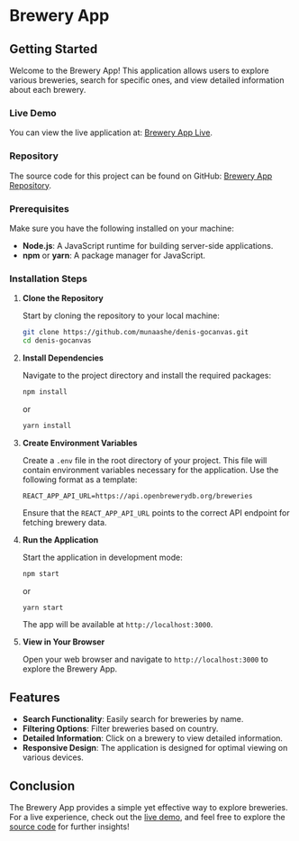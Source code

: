 # Brewery App

## Getting Started

Welcome to the Brewery App! This application allows users to explore various breweries, search for specific ones, and view detailed information about each brewery.

### Live Demo

You can view the live application at: [Brewery App Live](https://denis-gocanvas.vercel.app/).

### Repository

The source code for this project can be found on GitHub: [Brewery App Repository](https://github.com/munaashe/denis-gocanvas.git).

### Prerequisites

Make sure you have the following installed on your machine:

- **Node.js**: A JavaScript runtime for building server-side applications.
- **npm** or **yarn**: A package manager for JavaScript.

### Installation Steps

1. **Clone the Repository**

   Start by cloning the repository to your local machine:

   ```bash
   git clone https://github.com/munaashe/denis-gocanvas.git
   cd denis-gocanvas
   ```

2. **Install Dependencies**

   Navigate to the project directory and install the required packages:

   ```bash
   npm install
   ```

   or

   ```bash
   yarn install
   ```

3. **Create Environment Variables**

   Create a `.env` file in the root directory of your project. This file will contain environment variables necessary for the application. Use the following format as a template:

   ```plaintext
   REACT_APP_API_URL=https://api.openbrewerydb.org/breweries
   ```

   Ensure that the `REACT_APP_API_URL` points to the correct API endpoint for fetching brewery data.

4. **Run the Application**

   Start the application in development mode:

   ```bash
   npm start
   ```

   or

   ```bash
   yarn start
   ```

   The app will be available at `http://localhost:3000`.

5. **View in Your Browser**

   Open your web browser and navigate to `http://localhost:3000` to explore the Brewery App.

## Features

- **Search Functionality**: Easily search for breweries by name.
- **Filtering Options**: Filter breweries based on country.
- **Detailed Information**: Click on a brewery to view detailed information.
- **Responsive Design**: The application is designed for optimal viewing on various devices.

## Conclusion

The Brewery App provides a simple yet effective way to explore breweries. For a live experience, check out the [live demo](https://denis-gocanvas.vercel.app/), and feel free to explore the [source code](https://github.com/munaashe/denis-gocanvas.git) for further insights!